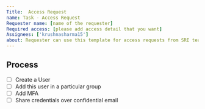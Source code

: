 ```yaml
---
Title:  Access Request
name: Task - Access Request
Requester name: [name of the requester]
Required access: [please add access detail that you want]
Assignees: ['krushnasharma15']
about: Requester can use this template for access requests from SRE team.
---
```



## Process

- [ ] Create a User 
- [ ] Add this user in a particular group
- [ ] Add MFA
- [ ] Share credentials over confidential email
